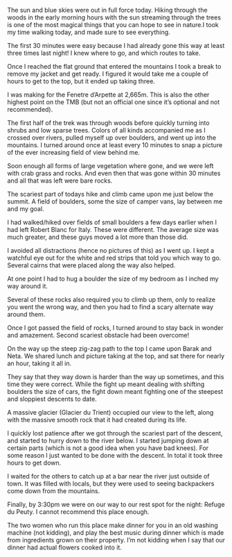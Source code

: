 The sun and blue skies were out in full force today. Hiking through the woods in the early morning hours with the sun streaming through the trees is one of the most magical things that you can hope to see in nature.I took my time walking today, and made sure to see everything.

The first 30 minutes were easy because I had already gone this way at least three times last night! I knew where to go, and which routes to take.

Once I reached the flat ground that entered the mountains I took a break to remove my jacket and get ready. I figured it would take me a couple of hours to get to the top, but it ended up taking three.

I was making for the Fenetre d’Arpette at 2,665m. This is also the other highest point on the TMB (but not an official one since it’s optional and not recommended).

The first half of the trek was through woods before quickly turning into shrubs and low sparse trees. Colors of all kinds accompanied me as I crossed over rivers, pulled myself up over boulders, and went up into the mountains. I turned around once at least every 10 minutes to snap a picture of the ever increasing field of view behind me.

Soon enough all forms of large vegetation where gone, and we were left with crab grass and rocks. And even then that was gone within 30 minutes and all that was left were bare rocks.

The scariest part of todays hike and climb came upon me just below the summit. A field of boulders, some the size of camper vans, lay between me and my goal.

I had walked/hiked over fields of small boulders a few days earlier when I had left Robert Blanc for Italy. These were different. The average size was much greater, and these guys moved a lot more than those did.

I avoided all distractions (hence no pictures of this) as I went up. I kept a watchful eye out for the white and red strips that told you which way to go. Several cairns that were placed along the way also helped.

At one point I had to hug a boulder the size of my bedroom as I inched my way around it.

Several of these rocks also required you to climb up them, only to realize you went the wrong way, and then you had to find a scary alternate way around them.

Once I got passed the field of rocks, I turned around to stay back in wonder and amazement. Second scariest obstacle had been overcome!

On the way up the steep zig-zag path to the top I came upon Barak and Neta. We shared lunch and picture taking at the top, and sat there for nearly an hour, taking it all in.

They say that they way down is harder than the way up sometimes, and this time they were correct. While the fight up meant dealing with shifting boulders the size of cars, the fight down meant fighting one of the steepest and sloppiest descents to date.

A massive glacier (Glacier du Trient) occupied our view to the left, along with the massive smooth rock that it had created during its life.

I quickly lost patience after we got through the scariest part of the descent, and started to hurry down to the river below. I started jumping down at certain parts (which is not a good idea when you have bad knees). For some reason I just wanted to be done with the descent. In total it took three hours to get down.

I waited for the others to catch up at a bar near the river just outside of town. It was filled with locals, but they were used to seeing backpackers come down from the mountains.

Finally, by 3:30pm we were on our way to our rest spot for the night: Refuge du Peuty. I cannot recommend this place enough.

The two women who run this place make dinner for you in an old washing machine (not kidding), and play the best music during dinner which is made from ingredients grown on their property. I’m not kidding when I say that our dinner had actual flowers cooked into it.